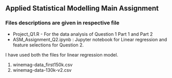 ## Applied Statistical Modelling Main Assignment

### Files descriptions are given in respective file

* Project_Q1.R - For the data analysis of Question 1 Part 1 and Part 2
* ASM_Assignment_Q2.ipynb : Jupyter notebook for Linear regression and feature selections for Question 2.

I have used both the files for linear regression model.
1. winemag-data_first150k.csv
2. winemag-data-130k-v2.csv

